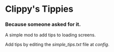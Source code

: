 # Clippy's Tippies
### Because someone asked for it.

A simple mod to add tips to loading screens.

Add tips by editing the *simple_tips.txt* file at *config*.
